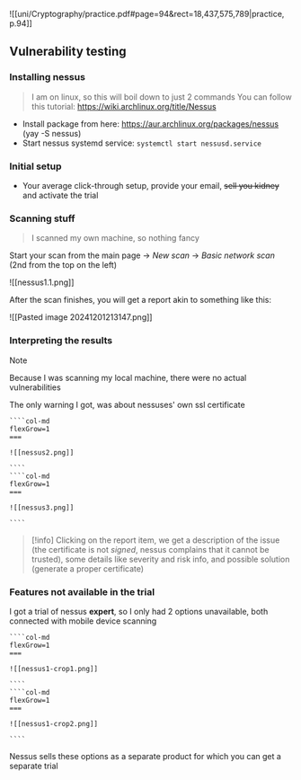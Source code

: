 ![[uni/Cryptography/practice.pdf#page=94&rect=18,437,575,789|practice, p.94]]

## Vulnerability testing

### Installing nessus

> I am on linux, so this will boil down to just 2 commands
> You can follow this tutorial: https://wiki.archlinux.org/title/Nessus

- Install package from here: https://aur.archlinux.org/packages/nessus (yay -S nessus)
- Start nessus systemd service: `systemctl start nessusd.service`

### Initial setup

- Your average click-through setup, provide your email, ~~sell you kidney~~ and activate the trial

### Scanning stuff

> I scanned my own machine, so nothing fancy

Start your scan from the main page -> *New scan* -> *Basic network scan* (2nd from the top on the left)

![[nessus1.1.png]]

After the scan finishes, you will get a report akin to something like this:

![[Pasted image 20241201213147.png]]

### Interpreting the results

> [!note] 
> Because I was scanning my local machine, there were no actual vulnerabilities

The only warning I got, was about nessuses' own ssl certificate

`````col 
````col-md 
flexGrow=1
===

![[nessus2.png]]

```` 
````col-md 
flexGrow=1
===

![[nessus3.png]]

```` 
`````

> [!info] 
> Clicking on the report item, we get a description of the issue (the certificate is not *signed*, nessus complains that it cannot be trusted), some details like severity and risk info, and possible solution (generate a proper certificate)


### Features not available in the trial

I got a trial of nessus **expert**, so I only had 2 options unavailable, both connected with mobile device scanning

`````col 
````col-md 
flexGrow=1
===

![[nessus1-crop1.png]]

```` 
````col-md 
flexGrow=1
===

![[nessus1-crop2.png]]

```` 
`````

Nessus sells these options as a separate product for which you can get a separate trial